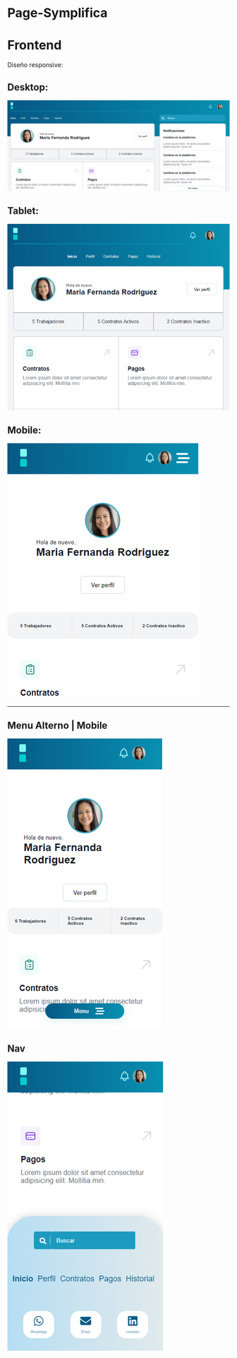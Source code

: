 # Page-Symplifica
# Frontend

<p>Diseño responsive:</p>

<h2>Desktop:</h2>
<img src="https://github.com/santicl/page-symplifica/blob/master/assets/img/desktop%20(1).png"/>
<h2>Tablet:</h2>
<img src="https://github.com/santicl/page-symplifica/blob/master/assets/img/tablet.png"/>
<h2>Mobile:</h2>
<img src="https://github.com/santicl/page-symplifica/blob/master/assets/img/mobile.png"/>
<hr>
<h2>Menu Alterno | Mobile</h2>
<img src="https://github.com/santicl/page-symplifica/blob/master/assets/img/menu.png"/>
<h2>Nav</h2>
<img src="https://github.com/santicl/page-symplifica/blob/master/assets/img/alterno.png"/>
